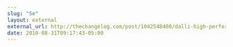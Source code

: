 ```yaml
---
slug: "5e"
layout: external
external_url: http://thechangelog.com/post/1042548400/dalli-high-performance-memcached-client-for-ruby
date: 2010-08-31T09:17:43-05:00
---
```

